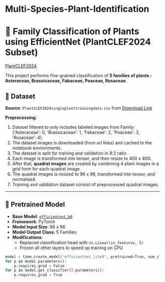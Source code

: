 # Multi-Species-Plant-Identification


# 🌿 Family Classification of Plants using EfficientNet (PlantCLEF2024 Subset)
[PlantCLEF2024](https://www.kaggle.com/competitions/plantclef-2025)

This project performs fine-grained classification of **5 families of plants : Asteraceae, Brassicaceae, Fabaceae, Poaceae, Rosaceae**.

## 📁 Dataset

**Source**: `PlantCLEF2024singleplanttrainingdata.csv`  from [Download Link](https://lab.plantnet.org/LifeCLEF/PlantCLEF2024/single_plant_training_data/)

**Preprocessing**:
1) Dataset filtered to only includes labeled images from Family: {'Asteraceae': 0, 'Brassicaceae': 1, 'Fabaceae': 2, 'Poaceae': 3, 'Rosaceae': 4}.
2) The dataset images is downloaded (from url links) and cached to the notebook environments.
3) The dataset is split for training and validation in 8:2 ratio.
4) Each image is transformed into tensor, and then resize to 400 x 400.
5) After that, **quadrat images** are created by combining 4 plant images in a grid form for each quadrat image.
6) The quadrat images is resized to 96 x 96, transformed into tensor, and normalised.
7) Training and validation dataset consist of preprocessed quadrat images.

---

## 🧠 Pretrained Model
- **Base Model**: [`efficientnet_b0`](https://pytorch.org/vision/stable/models/generated/torchvision.models.efficientnet_b0.html)
- **Framework**: PyTorch
- **Model Input Size**: 96 x 96
- **Model Output Class**: 5 Families
- **Modifications**:
  - Replaced classification head with `nn.Linear(in_features, 5)`
  - Frozen all other layers to speed up training on CPU

```python
model = timm.create_model('efficientnet_lite0', pretrained=True, num_classes=NUM_CLASSES)
for p in model.parameters():
    p.requires_grad = False
for p in model.get_classifier().parameters():
    p.requires_grad = True
